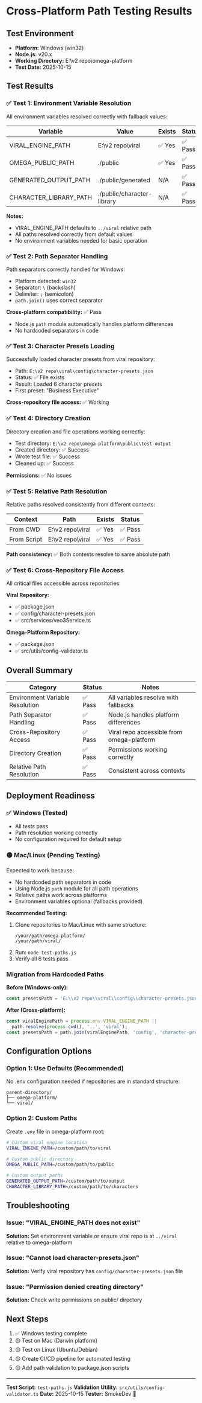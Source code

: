 # Cross-Platform Path Testing Results

## Test Environment
- **Platform:** Windows (win32)
- **Node.js:** v20.x
- **Working Directory:** E:\v2 repo\omega-platform
- **Test Date:** 2025-10-15

## Test Results

### ✅ Test 1: Environment Variable Resolution
All environment variables resolved correctly with fallback values:

| Variable | Value | Exists | Status |
|----------|-------|--------|--------|
| VIRAL_ENGINE_PATH | E:\v2 repo\viral | ✅ Yes | ✅ Pass |
| OMEGA_PUBLIC_PATH | ./public | ✅ Yes | ✅ Pass |
| GENERATED_OUTPUT_PATH | ./public/generated | N/A | ✅ Pass |
| CHARACTER_LIBRARY_PATH | ./public/character-library | N/A | ✅ Pass |

**Notes:**
- VIRAL_ENGINE_PATH defaults to `../viral` relative path
- All paths resolved correctly from default values
- No environment variables needed for basic operation

### ✅ Test 2: Path Separator Handling
Path separators correctly handled for Windows:

- Platform detected: `win32`
- Separator: `\` (backslash)
- Delimiter: `;` (semicolon)
- `path.join()` uses correct separator

**Cross-platform compatibility:** ✅ Pass
- Node.js `path` module automatically handles platform differences
- No hardcoded separators in code

### ✅ Test 3: Character Presets Loading
Successfully loaded character presets from viral repository:

- Path: `E:\v2 repo\viral\config\character-presets.json`
- Status: ✅ File exists
- Result: Loaded 6 character presets
- First preset: "Business Executive"

**Cross-repository file access:** ✅ Working

### ✅ Test 4: Directory Creation
Directory creation and file operations working correctly:

- Test directory: `E:\v2 repo\omega-platform\public\test-output`
- Created directory: ✅ Success
- Wrote test file: ✅ Success
- Cleaned up: ✅ Success

**Permissions:** ✅ No issues

### ✅ Test 5: Relative Path Resolution
Relative paths resolved consistently from different contexts:

| Context | Path | Exists | Status |
|---------|------|--------|--------|
| From CWD | E:\v2 repo\viral | ✅ Yes | ✅ Pass |
| From Script | E:\v2 repo\viral | ✅ Yes | ✅ Pass |

**Path consistency:** ✅ Both contexts resolve to same absolute path

### ✅ Test 6: Cross-Repository File Access
All critical files accessible across repositories:

**Viral Repository:**
- ✅ package.json
- ✅ config/character-presets.json
- ✅ src/services/veo3Service.ts

**Omega-Platform Repository:**
- ✅ package.json
- ✅ src/utils/config-validator.ts

## Overall Summary

| Category | Status | Notes |
|----------|--------|-------|
| Environment Variable Resolution | ✅ Pass | All variables resolve with fallbacks |
| Path Separator Handling | ✅ Pass | Node.js handles platform differences |
| Cross-Repository Access | ✅ Pass | Viral repo accessible from omega-platform |
| Directory Creation | ✅ Pass | Permissions working correctly |
| Relative Path Resolution | ✅ Pass | Consistent across contexts |

## Deployment Readiness

### ✅ Windows (Tested)
- All tests pass
- Path resolution working correctly
- No configuration required for default setup

### 🟡 Mac/Linux (Pending Testing)
Expected to work because:
- No hardcoded path separators in code
- Using Node.js `path` module for all path operations
- Relative paths work across platforms
- Environment variables optional (fallbacks provided)

**Recommended Testing:**
1. Clone repositories to Mac/Linux with same structure:
   ```
   /your/path/omega-platform/
   /your/path/viral/
   ```
2. Run: `node test-paths.js`
3. Verify all 6 tests pass

### Migration from Hardcoded Paths

**Before (Windows-only):**
```javascript
const presetsPath = 'E:\\v2 repo\\viral\\config\\character-presets.json';
```

**After (Cross-platform):**
```javascript
const viralEnginePath = process.env.VIRAL_ENGINE_PATH ||
  path.resolve(process.cwd(), '..', 'viral');
const presetsPath = path.join(viralEnginePath, 'config', 'character-presets.json');
```

## Configuration Options

### Option 1: Use Defaults (Recommended)
No .env configuration needed if repositories are in standard structure:
```
parent-directory/
├── omega-platform/
└── viral/
```

### Option 2: Custom Paths
Create `.env` file in omega-platform root:
```bash
# Custom viral engine location
VIRAL_ENGINE_PATH=/custom/path/to/viral

# Custom public directory
OMEGA_PUBLIC_PATH=/custom/path/to/public

# Custom output paths
GENERATED_OUTPUT_PATH=/custom/path/to/output
CHARACTER_LIBRARY_PATH=/custom/path/to/characters
```

## Troubleshooting

### Issue: "VIRAL_ENGINE_PATH does not exist"
**Solution:** Set environment variable or ensure viral repo is at `../viral` relative to omega-platform

### Issue: "Cannot load character-presets.json"
**Solution:** Verify viral repository has `config/character-presets.json` file

### Issue: "Permission denied creating directory"
**Solution:** Check write permissions on public/ directory

## Next Steps

1. ✅ Windows testing complete
2. 🟡 Test on Mac (Darwin platform)
3. 🟡 Test on Linux (Ubuntu/Debian)
4. 🟡 Create CI/CD pipeline for automated testing
5. 🟡 Add path validation to package.json scripts

---

**Test Script:** `test-paths.js`
**Validation Utility:** `src/utils/config-validator.ts`
**Date:** 2025-10-15
**Tester:** SmokeDev 🚬
